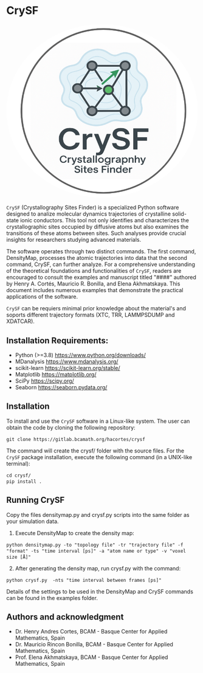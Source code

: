 # CrySF

<img src="docs/Icon.png" style="border-radius: 50%;">

`CrySF` (Crystallography Sites Finder) is a specialized Python software designed to analize molecular dynamics trajectories of crystalline solid-state ionic conductors. This tool not only identifies and characterizes the crystallographic sites occupied by diffusive atoms but also examines the transitions of these atoms between sites. Such analyses provide crucial insights for researchers studying advanced materials. 

The software operates through two distinct commands. The first command, DensityMap, processes the atomic trajectories into data that the second command, CrySF, can further analyze. For a comprehensive understanding of the theoretical foundations and functionalities of `CrySF`, readers are encouraged to consult the examples and manuscript titled "####" authored by Henry A. Cortés, Mauricio R. Bonilla, and Elena Akhmatskaya. This document includes numerous examples that demonstrate the practical applications of the software.

`CrySF` can be requiers minimal prior knowledge about the material's and soports different trajectory formats (XTC, TRR, LAMMPSDUMP and XDATCAR).

## Installation Requirements:

- Python (>=3.8) https://www.python.org/downloads/
- MDanalysis https://www.mdanalysis.org/
- scikit-learn https://scikit-learn.org/stable/
- Matplotlib https://matplotlib.org/
- SciPy https://scipy.org/
- Seaborn https://seaborn.pydata.org/ 

## Installation

To install and use the `CrySF` software in a Linux-like system. The user can obtain the code by cloning the following repository:

```
git clone https://gitlab.bcamath.org/hacortes/crysf
```

The command will create the crysf/ folder with the source files. For the `CrySF` package installation, execute the following command (in a UNIX-like terminal):

```
cd crysf/
pip install .
```

## Running CrySF

Copy the files densitymap.py and crysf.py scripts into the same folder as your simulation data.

1. Execute DensityMap to create the density map:

```
python densitymap.py -to "topology file" -tr "trajectory file" -f "format" -ts "time interval [ps]" -a "atom name or type" -v "voxel size [Å]"
```

2. After generating the density map, run crysf.py with the command:

```
python crysf.py  -nts "time interval between frames [ps]"
```
Details of the settings to be used in the DensityMap and CrySF commands can be found in the examples folder.

## Authors and acknowledgment
- Dr. Henry Andres Cortes, BCAM - Basque Center for Applied Mathematics, Spain
- Dr. Mauricio Rincon Bonilla, BCAM - Basque Center for Applied Mathematics, Spain
- Prof. Elena Akhmatskaya, BCAM - Basque Center for Applied Mathematics, Spain
